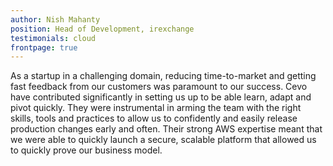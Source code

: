```yaml
---
author: Nish Mahanty
position: Head of Development, irexchange
testimonials: cloud
frontpage: true
---
```

As a startup in a challenging domain, reducing time-to-market and getting fast feedback from our customers was paramount to our success. Cevo have contributed significantly in setting us up to be able learn, adapt and pivot quickly. They were instrumental in arming the team with the right skills, tools and practices to allow us to confidently and easily release production changes early and often. Their strong AWS expertise meant that we were able to quickly launch a secure, scalable platform that allowed us to quickly prove our business model.
